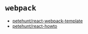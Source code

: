 # `webpack`

- [petehunt/react-webpack-template](https://github.com/petehunt/react-webpack-template)
- [petehunt/react-howto](https://github.com/petehunt/webpack-howto)